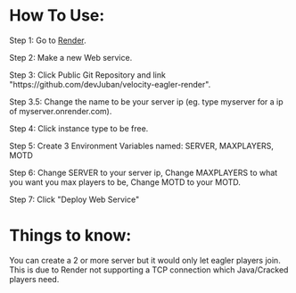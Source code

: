 <h1> How To Use: </h1>

<p> Step 1: Go to <a href="https://dashboard.render.com/"> Render</a>.</p>
<p> Step 2: Make a new Web service.</p>
<p> Step 3: Click Public Git Repository and link "https://github.com/devJuban/velocity-eagler-render".</p>
<p> Step 3.5: Change the name to be your server ip (eg. type myserver for a ip of myserver.onrender.com).</p>
<p> Step 4: Click instance type to be free.</p>
<p> Step 5: Create 3 Environment Variables named: SERVER, MAXPLAYERS, MOTD</p>
<p> Step 6: Change SERVER to your server ip, Change MAXPLAYERS to what you want you max players to be, Change MOTD to your MOTD.</p>
<p> Step 7: Click "Deploy Web Service"</p>

<h1> Things to know: </h1>
<p> You can create a 2 or more server but  it would only let eagler players join. This is due to Render not supporting a TCP connection which Java/Cracked players need.</p>